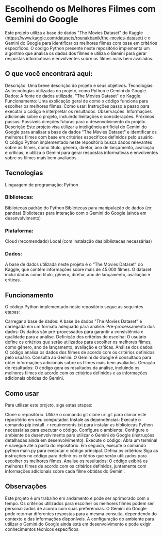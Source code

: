 # Escolhendo os Melhores Filmes com Gemini do Google
Este projeto utiliza a base de dados "The Movies Dataset" do Kaggle (https://www.kaggle.com/datasets/rounakbanik/the-movies-dataset) e o Gemini do Google para identificar os melhores filmes com base em critérios específicos. O código Python presente neste repositório implementa um algoritmo que analisa os dados dos filmes e utiliza o Gemini para gerar respostas informativas e envolventes sobre os filmes mais bem avaliados.

## O que você encontrará aqui:
Descrição: Uma breve descrição do projeto e seus objetivos.
Tecnologias: As tecnologias utilizadas no projeto, como Python e Gemini do Google.
Dados: A fonte de dados utilizada, "The Movies Dataset" do Kaggle.
Funcionamento: Uma explicação geral de como o código funciona para escolher os melhores filmes.
Como usar: Instruções passo a passo para executar o código e interpretar os resultados.
Observações: Informações adicionais sobre o projeto, incluindo limitações e considerações.
Próximos passos: Possíveis direções futuras para o desenvolvimento do projeto.
Descrição
Este projeto visa utilizar a inteligência artificial do Gemini do Google para analisar a base de dados "The Movies Dataset" e identificar os melhores filmes com base em critérios específicos definidos pelo usuário. O código Python implementado neste repositório busca dados relevantes sobre os filmes, como título, gênero, diretor, ano de lançamento, avaliação e críticas, e utiliza o Gemini para gerar respostas informativas e envolventes sobre os filmes mais bem avaliados.

## Tecnologias
Linguagem de programação: Python
### Bibliotecas:
Bibliotecas padrão do Python
Bibliotecas para manipulação de dados (ex: pandas)
Bibliotecas para interação com o Gemini do Google (ainda em desenvolvimento)
### Plataforma:
Cloud (recomendado)
Local (com instalação das bibliotecas necessárias)
### Dados:
A base de dados utilizada neste projeto é o "The Movies Dataset" do Kaggle, que contém informações sobre mais de 45.000 filmes. O dataset inclui dados como título, gênero, diretor, ano de lançamento, avaliação e críticas.

##  Funcionamento
O código Python implementado neste repositório segue as seguintes etapas:

Carregar a base de dados: A base de dados "The Movies Dataset" é carregada em um formato adequado para análise.
Pré-processamento dos dados: Os dados são pré-processados para garantir a consistência e qualidade para a análise.
Definição dos critérios de escolha: O usuário define os critérios que serão utilizados para escolher os melhores filmes, como gênero, ano de lançamento, avaliação e críticas.
Análise dos dados: O código analisa os dados dos filmes de acordo com os critérios definidos pelo usuário.
Consulta ao Gemini: O Gemini do Google é consultado para obter informações adicionais sobre os filmes mais bem avaliados.
Geração de resultados: O código gera os resultados da análise, incluindo os melhores filmes de acordo com os critérios definidos e as informações adicionais obtidas do Gemini.

## Como usar
Para utilizar este projeto, siga estas etapas:

Clone o repositório: Utilize o comando git clone url.git para clonar este repositório em seu computador.
Instale as dependências: Execute o comando pip install -r requirements.txt para instalar as bibliotecas Python necessárias para executar o código.
Configure o ambiente: Configure o ambiente de desenvolvimento para utilizar o Gemini do Google (instruções detalhadas ainda em desenvolvimento).
Execute o código: Abra um terminal e navegue até a pasta do repositório. Em seguida, execute o comando python main.py para executar o código principal.
Defina os critérios: Siga as instruções no código para definir os critérios que serão utilizados para escolher os melhores filmes.
Analise os resultados: O código exibirá os melhores filmes de acordo com os critérios definidos, juntamente com informações adicionais sobre cada filme obtidas do Gemini.

##  Observações
Este projeto é um trabalho em andamento e pode ser aprimorado com o tempo.
Os critérios utilizados para escolher os melhores filmes podem ser personalizados de acordo com suas preferências.
O Gemini do Google pode retornar diferentes respostas para a mesma consulta, dependendo do contexto e das informações disponíveis.
A configuração do ambiente para utilizar o Gemini do Google ainda está em desenvolvimento e pode exigir conhecimentos técnicos específicos.
